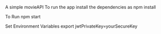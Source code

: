 A simple movieAPI
To run the app install the dependencies as
npm install

To Run
npm start

Set Environment Variables
export jwtPrivateKey=yourSecureKey
